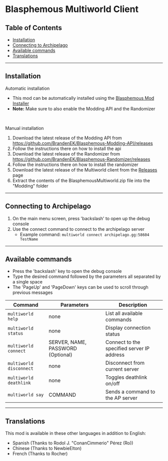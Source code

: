 # Blasphemous Multiworld Client

## Table of Contents

- [Installation](https://github.com/BrandenEK/Blasphemous-Multiworld#installation)
- [Connecting to Archipelago](https://github.com/BrandenEK/Blasphemous-Multiworld#connecting-to-archipelago)
- [Available commands](https://github.com/BrandenEK/Blasphemous-Multiworld#available-commands)
- [Translations](https://github.com/BrandenEK/Blasphemous-Multiworld#translations)

---

## Installation

Automatic installation
- This mod can be automatically installed using the [Blasphemous Mod Installer](https://github.com/BrandenEK/Blasphemous-Mod-Installer)<br>
- **Note:** Make sure to also enable the Modding API and the Randomizer<br>
<br>

Manual installation
1. Download the latest release of the Modding API from https://github.com/BrandenEK/Blasphemous-Modding-API/releases
2. Follow the instructions there on how to install the api
3. Download the latest release of the Randomizer from https://github.com/BrandenEK/Blasphemous-Randomizer/releases
4. Follow the instructions there on how to install the randomizer
5. Download the latest release of the Multiworld client from the [Releases](https://github.com/BrandenEK/Blasphemous-Multiworld/releases) page
6. Extract the contents of the BlasphemousMultiworld.zip file into the "Modding" folder

---

## Connecting to Archipelago
1. On the main menu screen, press 'backslash' to open up the debug console
2. Use the connect command to connect to the archipelago server
    - Example command: ```multiworld connect archipelago.gg:58604 TestName```

---

## Available commands
- Press the 'backslash' key to open the debug console
- Type the desired command followed by the parameters all separated by a single space
- The 'PageUp' and 'PageDown' keys can be used to scroll through previous messages

| Command | Parameters | Description |
| ------- | ----------- | ------- |
| `multiworld help` | none | List all available commands |
| `multiworld status` | none | Display connection status |
| `multiworld connect` | SERVER, NAME, PASSWORD (Optional) | Connect to the specified server IP address |
| `multiworld disconnect` | none | Disconnect from current server |
| `multiworld deathlink` | none | Toggles deathlink on/off |
| `multiworld say` | COMMAND | Sends a command to the AP server |

---

## Translations

This mod is available in these other languages in addition to English:
- Spanish (Thanks to Rodol J. "ConanCimmerio" Pérez (Ro))
- Chinese (Thanks to NewbieElton)
- French  (Thanks to Rocher)
